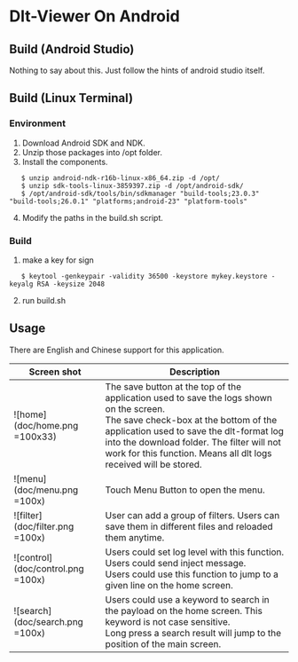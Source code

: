 # Dlt-Viewer On Android

## Build (Android Studio)

Nothing to say about this. Just follow the hints of android studio itself.

## Build (Linux Terminal)

### Environment
1. Download Android SDK and NDK.
2. Unzip those packages into /opt folder.
3. Install the components.
```(base)
   $ unzip android-ndk-r16b-linux-x86_64.zip -d /opt/
   $ unzip sdk-tools-linux-3859397.zip -d /opt/android-sdk/
   $ /opt/android-sdk/tools/bin/sdkmanager "build-tools;23.0.3" "build-tools;26.0.1" "platforms;android-23" "platform-tools"
```
4. Modify the paths in the build.sh script.

### Build
1. make a key for sign
```(shell)
   $ keytool -genkeypair -validity 36500 -keystore mykey.keystore -keyalg RSA -keysize 2048
```
2. run build.sh


## Usage

There are English and Chinese support for this application.

| Screen shot                 | Description                              |
| --------------------------- | ---------------------------------------- |
| ![home](doc/home.png =100x33)       | The save button at the top of the application used to save the logs shown on the screen. <br/> The save check-box at the bottom of the application used to save the dlt-format log into the download folder. The filter will not work for this function. Means all dlt logs received will be stored. |
| ![menu](doc/menu.png =100x)       | Touch Menu Button to open the menu.   |
| ![filter](doc/filter.png =100x)   | User can add a group of filters. Users can save them in different files and reloaded them anytime. |
| ![control](doc/control.png =100x) | Users could set log level with this function. <br/> Users could send inject message.  <br/> Users could use this function to jump to a given line on the home screen. |
| ![search](doc/search.png =100x)   | Users could use a keyword to search in the payload on the home screen. This keyword is not case sensitive.  <br/> Long press a search result will jump to the position of the main screen. |
